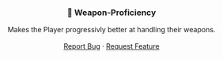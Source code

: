 <h3 align="center">🔫 Weapon-Proficiency</h3>
<p align="center">
  Makes the Player progressivly better at handling their weapons.
  <br />
  <br />
  <a href="https://github.com/spt-mods/Weapon-Proficiency/issues">Report Bug</a>
  ·
  <a href="https://github.com/spt-mods/Weapon-Proficiency/issues">Request Feature</a>
</p>
